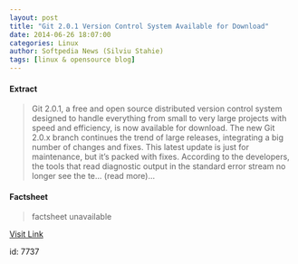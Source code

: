 ```yaml
---
layout: post
title: "Git 2.0.1 Version Control System Available for Download"
date: 2014-06-26 18:07:00
categories: Linux
author: Softpedia News (Silviu Stahie)
tags: [linux & opensource blog]
---
```



#### Extract
>Git 2.0.1, a free and open source distributed version control system designed to handle everything from small to very large projects with speed and efficiency, is now available for download. The new Git 2.0.x branch continues the trend of large releases, integrating a big number of changes and fixes. This latest update is just for maintenance, but it&rsquo;s packed with fixes. According to the developers, the tools that read diagnostic output in the standard error stream no longer see the te... (read more)...

#### Factsheet
>factsheet unavailable

[Visit Link](http://news.softpedia.com/news/Git-2-0-1-Version-Control-System-Available-for-Download-448534.shtml)

id:    7737
